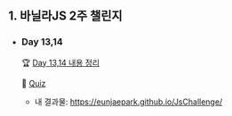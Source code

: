 ## 1. 바닐라JS 2주 챌린지
- ### Day 13,14 
  
  🏆 [Day 13,14 내용 정리](https://github.com/EunJaePark/JSstudy/blob/main/vanillaJS_Challenge/Day13%2C14.md)   
  
  📝 [Quiz](https://github.com/EunJaePark/JSstudy/tree/main/vanillaJS_Challenge/Quiz/Day11%2C12)  
    - 내 결과물: https://eunjaepark.github.io/JsChallenge/
